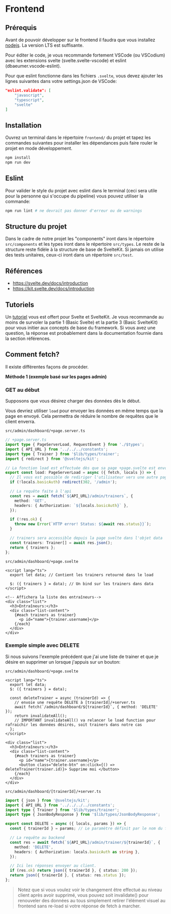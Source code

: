 # Frontend

## Prérequis

Avant de pouvoir développer sur le frontend il faudra que vous installez [nodejs](https://nodejs.org/en). La version LTS est suffisante.

Pour éditer le code, je vous recommande fortement VSCode (ou VSCodium) avec les extensions svelte (svelte.svelte-vscode) et eslint (dbaeumer.vscode-eslint).

Pour que eslint fonctionne dans les fichiers `.svelte`, vous devez ajouter les lignes suivantes dans votre settings.json de VSCode:

```json
"eslint.validate": [
    "javascript",
    "typescript",
    "svelte"
]
```

## Installation

Ouvrez un terminal dans le répertoire `frontend/` du projet et tapez les commandes suivantes pour installer les dépendances puis faire rouler le projet en mode développement.

```sh
npm install
npm run dev
```

## Eslint

Pour valider le style du projet avec eslint dans le terminal (ceci sera utile pour la personne qui s'occupe du pipeline) vous pouvez utiliser la commande:

```sh
npm run lint # ne devrait pas donner d'erreur ou de warnings
```

## Structure du projet

Dans le cadre de notre projet les "components" iront dans le répertoire `src/components` et les types iront dans le répertoire `src/types`. Le reste de la structure reste fidèle à la structure de base de SvelteKit. Si jamais on utilise des tests unitaires, ceux-ci iront dans un répertoire `src/test`.

## Références

- https://svelte.dev/docs/introduction
- https://kit.svelte.dev/docs/introduction

## Tutoriels

Un [tutoriel](https://learn.svelte.dev/tutorial/welcome-to-svelte) vous est offert pour Svelte et SvelteKit. Je vous recommande au moins de survoler la partie 1 (Basic Svelte) et la partie 3 (Basic SvelteKit) pour vous initier aux concepts de base du framework. Si vous avez une question, la réponse est probablement dans la documentation fournie dans la section références.

## Comment fetch?

Il existe différentes façons de procéder.

**Méthode 1 (exemple basé sur les pages admin)**

### GET au début

Supposons que vous désirez charger des données dès le début.

Vous devriez utiliser `load` pour envoyer les données en même temps que la page en envoyé. Cela permettra de réduire le nombre de requêtes que le client enverra.

`src/admin/dashboard/+page.server.ts`

```ts
// +page.server.ts
import type { PageServerLoad, RequestEvent } from './$types';
import { API_URL } from '../../../constants';
import type { Trainer } from '$lib/types/trainer';
import { redirect } from '@sveltejs/kit';

// La fonction load est effectuée dès que sa page +page.svelte est envoyée
export const load: PageServerLoad = async ({ fetch, locals }) => {
  // Il vous est possible de rediriger l'utilisateur vers une autre page au besoin.
  if (!locals.basicAuth) redirect(302, '/admin');

  // La requête faite à l'api
  const res = await fetch(`${API_URL}/admin/trainers`, {
    method: 'GET',
    headers: { Authorization: `${locals.basicAuth}` },
  });

  if (!res.ok) {
    throw new Error(`HTTP error! Status: ${await res.status}}`);
  }

  // trainers sera accessible depuis la page svelte dans l'objet data
  const trainers: Trainer[] = await res.json();
  return { trainers };
};
```

`src/admin/dashboard/+page.svelte`

```svelte
<script lang="ts">
  export let data; // Contient les trainers retourné dans le load

  $: ({ trainers } = data); // Un bind sur les trainers dans data
</script>

<!-- Affichera la liste des entraîneurs-->
<div class="list">
  <h3>Entraîneurs:</h3>
  <div class="list-content">
    {#each trainers as trainer}
      <p id="name">{trainer.username}</p>
    {/each}
  </div>
</div>
```

### Exemple simple avec DELETE

Si nous suivons l'exemple précédent que j'ai une liste de trainer et que je désire en supprimer un lorsque j'appuis sur un bouton:

`src/admin/dashboard/+page.svelte`

```svelte
<script lang="ts">
  export let data;
  $: ({ trainers } = data);

  const deleteTrainer = async (trainerId) => {
    // envoie une requête DELETE à [trainerId]/+server.ts
    await fetch(`/admin/dashboard/${trainerId}`, { method: 'DELETE' });
    return invalidateAll();
    // IMPORTANT invalidateAll() va relancer le load function pour rafraichir les données désirés, soit trainers dans notre cas
  };
</script>

<div class="list">
  <h3>Entraîneurs:</h3>
  <div class="list-content">
    {#each trainers as trainer}
      <p id="name">{trainer.username}</p>
      <button class="delete-btn" on:click={() => deleteTrainer(trainer.id)}> Supprime moi </button>
    {/each}
  </div>
</div>
```

`src/admin/dashboard/[trainerId]/+server.ts`

```ts
import { json } from '@sveltejs/kit';
import { API_URL } from '../../../../constants';
import type { Trainer } from '$lib/types/trainer';
import type { JsonBodyResponse } from '$lib/types/JsonBodyResponse';

export const DELETE = async ({ locals, params }) => {
  const { trainerId } = params; // Le paramètre définit par le nom du folder parent [trainerId]

  // La requête au backend
  const res = await fetch(`${API_URL}/admin/trainer/${trainerId}`, {
    method: 'DELETE',
    headers: { Authorization: locals.basicAuth as string },
  });

  // Ici les réponses envoyer au client.
  if (res.ok) return json({ trainerId }, { status: 200 });
  return json({ trainerId }, { status: res.status });
};
```

> Notez que si vous voulez voir le changement être effectué au niveau client après avoir supprimé, vous pouvez soit invalidate() pour renouveler des données au tous simplement retirer l'élément visuel au frontend sans re-load si votre réponse de fetch à marcher.
